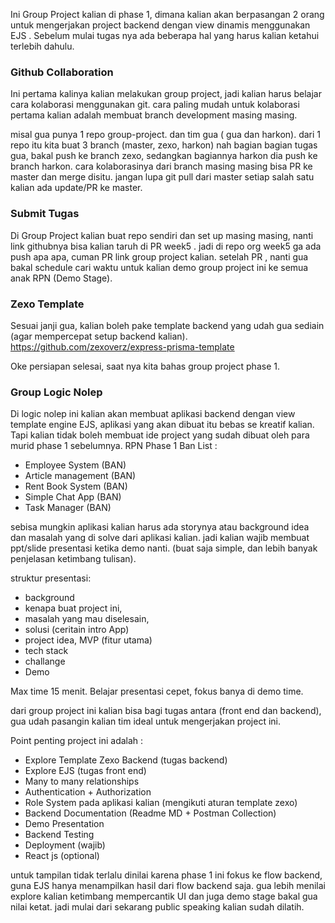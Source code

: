 Ini Group Project kalian di phase 1, dimana kalian akan berpasangan 2 orang untuk mengerjakan project backend dengan view dinamis menggunakan EJS . Sebelum mulai tugas nya ada beberapa hal yang harus kalian ketahui terlebih dahulu.

### Github Collaboration
Ini pertama kalinya kalian melakukan group project, jadi kalian harus belajar cara kolaborasi menggunakan git.
cara paling mudah untuk kolaborasi pertama kalian adalah membuat branch development masing masing.

misal gua punya 1 repo group-project. dan tim gua ( gua dan harkon).
dari 1 repo itu kita buat 3 branch (master, zexo, harkon)
nah bagian bagian tugas gua, bakal push ke branch zexo, sedangkan bagiannya harkon dia push ke branch harkon.
cara kolaborasinya dari branch masing masing bisa PR ke master dan merge disitu. jangan lupa git pull dari master setiap salah satu kalian ada update/PR ke master.

### Submit Tugas
Di Group Project kalian buat repo sendiri dan set up masing masing, nanti link githubnya bisa kalian taruh di PR week5 . jadi di repo org week5 ga ada push apa apa, cuman PR link group project kalian. setelah PR , nanti gua bakal schedule cari waktu untuk kalian demo group project ini ke semua anak RPN (Demo Stage).

### Zexo Template
Sesuai janji gua, kalian boleh pake template backend yang udah gua sediain (agar mempercepat setup backend kalian).
https://github.com/zexoverz/express-prisma-template

Oke persiapan selesai, saat nya kita bahas group project phase 1.

### Group Logic Nolep
Di logic nolep ini kalian akan membuat aplikasi backend dengan view template engine EJS, aplikasi yang akan dibuat itu bebas se kreatif kalian. Tapi kalian tidak boleh membuat ide project yang sudah dibuat oleh para murid phase 1 sebelumnya.
RPN Phase 1 Ban List :  
- Employee System (BAN) 
- Article management (BAN) 
- Rent Book System (BAN) 
- Simple Chat App (BAN) 
- Task Manager (BAN)

sebisa mungkin aplikasi kalian harus ada storynya atau background idea dan masalah yang di solve dari aplikasi kalian. jadi kalian wajib membuat ppt/slide presentasi ketika demo nanti. (buat saja simple, dan lebih banyak penjelasan ketimbang tulisan).

struktur presentasi: 
- background
- kenapa buat project ini, 
- masalah yang mau diselesain, 
- solusi (ceritain intro App)
- project idea, MVP (fitur utama)
- tech stack
- challange 
- Demo

Max time 15 menit. Belajar presentasi cepet, fokus banya di demo time.

dari group project ini kalian bisa bagi tugas antara (front end dan backend), gua udah pasangin kalian tim ideal untuk mengerjakan project ini.

Point penting project ini adalah : 
- Explore Template Zexo Backend (tugas backend)
- Explore EJS (tugas front end)
- Many to many relationships 
- Authentication + Authorization
- Role System pada aplikasi kalian (mengikuti aturan template zexo)
- Backend Documentation (Readme MD + Postman Collection)
- Demo Presentation
- Backend Testing 
- Deployment (wajib)
- React js (optional)

untuk tampilan tidak terlalu dinilai karena phase 1 ini fokus ke flow backend, guna EJS hanya menampilkan hasil dari flow backend saja.
gua lebih menilai explore kalian ketimbang mempercantik UI dan juga demo stage bakal gua nilai ketat. jadi mulai dari sekarang public speaking kalian sudah dilatih.

